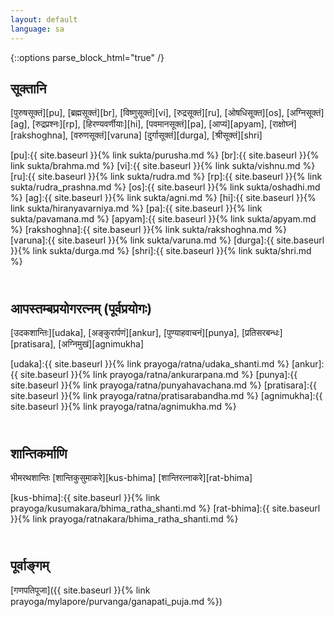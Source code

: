 ```yaml
---
layout: default
language: sa
---
```


{::options parse_block_html="true" /}
<div lang="{{ page.language }}" class="index">

## सूक्तानि

[पुरुषसूक्तं][pu],
[ब्रह्मसूक्तं][br],
[विष्णुसूक्तं][vi],
[रुद्रसूक्तं][ru],
[ओषधिसूक्त][os],
[अग्निसूक्तं][ag],
[रुद्रप्रश्नः][rp],
[हिरण्यवर्णीयाः][hi],
[पवमानसूक्तं][pa],
[आप्यं][apyam],
[राक्षोघ्नं][rakshoghna],
[वरुणसूक्तं][varuna]
[दुर्गासूक्तं][durga],
[श्रीसूक्तं][shri]

[pu]:{{ site.baseurl }}{% link sukta/purusha.md %}
[br]:{{ site.baseurl }}{% link sukta/brahma.md %}
[vi]:{{ site.baseurl }}{% link sukta/vishnu.md %}
[ru]:{{ site.baseurl }}{% link sukta/rudra.md %}
[rp]:{{ site.baseurl }}{% link sukta/rudra_prashna.md %}
[os]:{{ site.baseurl }}{% link sukta/oshadhi.md %}
[ag]:{{ site.baseurl }}{% link sukta/agni.md %}
[hi]:{{ site.baseurl }}{% link sukta/hiranyavarniya.md %}
[pa]:{{ site.baseurl }}{% link sukta/pavamana.md %}
[apyam]:{{ site.baseurl }}{% link sukta/apyam.md %}
[rakshoghna]:{{ site.baseurl }}{% link sukta/rakshoghna.md %}
[varuna]:{{ site.baseurl }}{% link sukta/varuna.md %}
[durga]:{{ site.baseurl }}{% link sukta/durga.md %}
[shri]:{{ site.baseurl }}{% link sukta/shri.md %}

## <br>आपस्तम्बप्रयोगरत्नम् (पूर्वप्रयोगः)  

[उदकशान्तिः][udaka],
[अङ्कुरार्पणं][ankur],
[पुण्याहवाचनं][punya],
[प्रतिसरबन्धः][pratisara],
[अग्निमुखं][agnimukha]

[udaka]:{{ site.baseurl }}{% link prayoga/ratna/udaka_shanti.md %}
[ankur]:{{ site.baseurl }}{% link prayoga/ratna/ankurarpana.md %}
[punya]:{{ site.baseurl }}{% link prayoga/ratna/punyahavachana.md %}
[pratisara]:{{ site.baseurl }}{% link prayoga/ratna/pratisarabandha.md %}
[agnimukha]:{{ site.baseurl }}{% link prayoga/ratna/agnimukha.md %}

## <br>शान्तिकर्माणि

भीमरथशान्तिः [शान्तिकुसुमाकरे][kus-bhima] [शान्तिरत्नाकरे][rat-bhima]

[kus-bhima]:{{ site.baseurl }}{% link prayoga/kusumakara/bhima_ratha_shanti.md %}
[rat-bhima]:{{ site.baseurl }}{% link prayoga/ratnakara/bhima_ratha_shanti.md %}

## <br>पूर्वाङ्गम्

[गणपतिपूजा]({{ site.baseurl }}{% link prayoga/mylapore/purvanga/ganapati_puja.md %})
</div>
